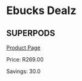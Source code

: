 
# Ebucks Dealz
## SUPERPODS
[Product Page](https://www.ebucks.com/web/shop/productSelected.do?prodId=1100508337&catId=375509364)

Price: R269.00

Savings: 30.0


	